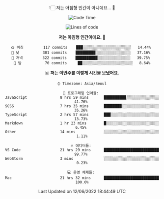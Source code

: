 <div align='center'>
 
👇🏻 저는 아침형 인간이 아니예요... 🙊
 
<!--START_SECTION:waka-->
![Code Time](http://img.shields.io/badge/Code%20Time-1%2C554%20hrs%2048%20mins-blue)

![Lines of code](https://img.shields.io/badge/%EC%A0%80%EB%8A%94%20%EC%97%AC%ED%83%9C%EA%B9%8C%EC%A7%80%20-216%20Thousand%20%EC%A4%84%EC%9D%98%20%EC%BD%94%EB%93%9C%EB%A5%BC%20%EC%9E%91%EC%84%B1%ED%96%88%EC%96%B4%EC%9A%94.-blue)

**저는 아침형 인간이에요. 🐤** 

```text
🌞 아침         117 commits    ███░░░░░░░░░░░░░░░░░░░░░░   14.44% 
🌆 낮　         301 commits    █████████░░░░░░░░░░░░░░░░   37.16% 
🌃 저녁         322 commits    ██████████░░░░░░░░░░░░░░░   39.75% 
🌙 밤　         70 commits     ██░░░░░░░░░░░░░░░░░░░░░░░   8.64%

```


📊 **저는 이번주를 이렇게 시간을 보냈어요.** 

```text
⌚︎ Timezone: Asia/Seoul

💬 프로그래밍 언어들: 
JavaScript               8 hrs 59 mins       ██████████░░░░░░░░░░░░░░░   41.76% 
SCSS                     7 hrs 35 mins       ████████░░░░░░░░░░░░░░░░░   35.26% 
TypeScript               2 hrs 57 mins       ███░░░░░░░░░░░░░░░░░░░░░░   13.73% 
Markdown                 1 hr 23 mins        █░░░░░░░░░░░░░░░░░░░░░░░░   6.45% 
Other                    14 mins             ░░░░░░░░░░░░░░░░░░░░░░░░░   1.11%

🔥 에디터들: 
VS Code                  21 hrs 29 mins      █████████████████████████   99.77% 
WebStorm                 3 mins              ░░░░░░░░░░░░░░░░░░░░░░░░░   0.23%

💻 운영 체제들: 
Mac                      21 hrs 32 mins      █████████████████████████   100.0%

```


 Last Updated on 12/06/2022 18:44:49 UTC
<!--END_SECTION:waka-->
 </div>
<!---
Emewjin/Emewjin is a ✨ special ✨ repository because its `README.md` (this file) appears on your GitHub profile.
You can click the Preview link to take a look at your changes.
--->
